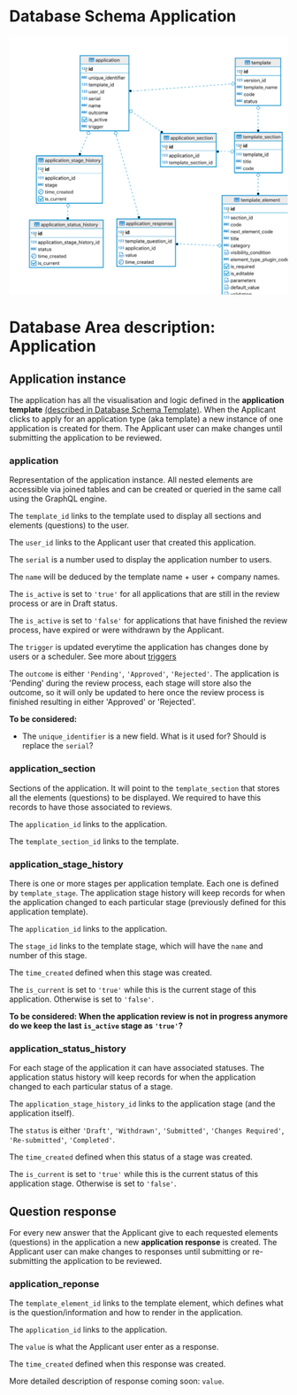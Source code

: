 # Database Schema Application

![Database Schema](images/database-schema-application.png)

# Database Area description: Application

## Application instance

The application has all the visualisation and logic defined in the **application template** [(described in Database Schema Template)](Database-Schema-Template.md). When the Applicant clicks to apply for an application type (aka template) a new instance of one application is created for them. The Applicant user can make changes until submitting the application to be reviewed.

### application

Representation of the application instance. All nested elements are accessible via joined tables and can be created or queried in the same call using the GraphQL engine.

The `template_id` links to the template used to display all sections and elements (questions) to the user.

The `user_id` links to the Applicant user that created this application.

The `serial` is a number used to display the application number to users.

The `name` will be deduced by the template name + user + company names.

The `is_active` is set to `'true'` for all applications that are still in the review process or are in Draft status.

The `is_active` is set to `'false'` for applications that have finished the review process, have expired or were withdrawn by the Applicant.

The `trigger` is updated everytime the application has changes done by users or a scheduler. See more about [triggers](Triggers-and-Actions.md)

The `outcome` is either `'Pending'`, `'Approved'`, `'Rejected'`. The application is 'Pending' during the review process, each stage will store also the outcome, so it will only be updated to here once the review process is finished resulting in either 'Approved' or 'Rejected'.

**To be considered:**

- The `unique_identifier` is a new field. What is it used for? Should is replace the `serial`?

### application_section

Sections of the application. It will point to the `template_section` that stores all the elements (questions) to be displayed. We required to have this records to have those associated to reviews.

The `application_id` links to the application.

The `template_section_id` links to the template.

### application_stage_history

There is one or more stages per application template. Each one is defined by `template_stage`. The application stage history will keep records for when the application changed to each particular stage (previously defined for this application template).

The `application_id` links to the application.

The `stage_id` links to the template stage, which will have the `name` and number of this stage.

The `time_created` defined when this stage was created.

The `is_current` is set to `'true'` while this is the current stage of this application. Otherwise is set to `'false'`.

**To be considered: When the application review is not in progress anymore do we keep the last `is_active` stage as `'true'`?**

### application_status_history

For each stage of the application it can have associated statuses. The application status history will keep records for when the
application changed to each particular status of a stage.

The `application_stage_history_id` links to the application stage (and the application itself).

The `status` is either `'Draft'`, `'Withdrawn'`, `'Submitted'`, `'Changes Required'`, `'Re-submitted'`, `'Completed'`.

The `time_created` defined when this status of a stage was created.

The `is_current` is set to `'true'` while this is the current status of this application stage. Otherwise is set to `'false'`.

## Question response

For every new answer that the Applicant give to each requested elements (questions) in the application a new **application response** is created. The Applicant user can make changes to responses until submitting or re-submitting the application to be reviewed.

### application_reponse

The `template_element_id` links to the template element, which defines what is the question/information and how to render in the application.

The `application_id` links to the application.

The `value` is what the Applicant user enter as a response.

The `time_created` defined when this response was created.

More detailed description of response coming soon: `value`.
